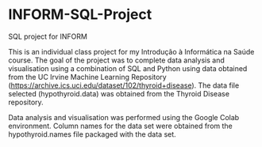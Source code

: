 # INFORM-SQL-Project
SQL project for INFORM


This is an individual class project for my Introdução à Informática na Saúde course. The goal of the project was
to complete data analysis and visualisation using a combination of SQL and Python using data obtained from the 
UC Irvine Machine Learning Repository (https://archive.ics.uci.edu/dataset/102/thyroid+disease).
The data file selected (hypothyroid.data) was obtained from the Thyroid Disease repository.

Data analysis and visualisation was performed using the Google Colab environment. Column names for the data set 
were obtained from the hypothyroid.names file packaged with the data set.
